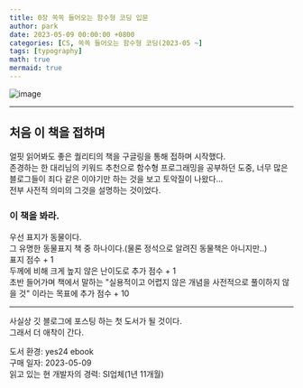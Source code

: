 ```yaml
---
title: 0장 쏙쏙 들어오는 함수형 코딩 입문
author: park
date: 2023-05-09 00:00:00 +0800
categories: [CS, 쏙쏙 들어오는 함수형 코딩(2023-05 ~]
tags: [typography]
math: true
mermaid: true
---
```


![image](https://github.com/4862abd/4862abd.github.io/assets/77370682/ce261bb4-c073-43f4-a3df-9b4411144ad4)

---
## 처음 이 책을 접하며

얼핏 읽어봐도 좋은 퀄리티의 책을 구글링을 통해 접하며 시작했다.<br/>
존경하는 한 대리님의 키워드 추천으로 함수형 프로그래밍을 공부하던 도중, 너무 많은 블로그들이 죄다 같은 이야기만 하는 것을 보고 토악질이 나왔다...<br/>
전부 사전적 의미의 그것을 설명하는 것이었다.<br/>


### 이 책을 봐라.

우선 표지가 동물이다.<br/>
그 유명한 동물표지 책 중 하나이다.(물론 정석으로 알려진 동물책은 아니지만..)<br/>
표지 점수 + 1<br/>
두께에 비해 크게 높지 않은 난이도로 추가 점수 + 1<br/>
초반 들어가며 책에서 말하는 "실용적이고 어렵지 않은 개념을 사전적으로 풀이하지 않을 것" 이라는 목표에
추가 점수 + 10<br/>

---

사실상 깃 블로그에 포스팅 하는 첫 도서가 될 것이다.<br/>
그래서 더 애착이 간다.<br/>

도서 환경: yes24 ebook<br/>
구매 일자: 2023-05-09<br/>
읽고 있는 현 개발자의 경력: SI업체(1년 11개월)<br/>